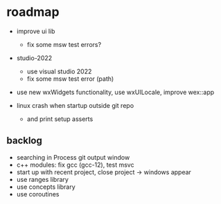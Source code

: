 # roadmap
- improve ui lib
  - fix some msw test errors?

- studio-2022
  - use visual studio 2022
  - fix some msw test error (path)
  
- use new wxWidgets functionality, use wxUILocale, improve wex::app
- linux crash when startup outside git repo
  - and print setup asserts

## backlog
- searching in Process git output window
- c++ modules: fix gcc (gcc-12), test msvc
- start up with recent project, close project
  -> windows appear
- use ranges library
- use concepts library
- use coroutines
